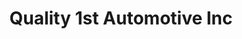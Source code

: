 ---
title: "Quality 1st Automotive Inc"
url: /smithfield/quality-1st-automotive-inc/
shop: Autowerkstatt
---